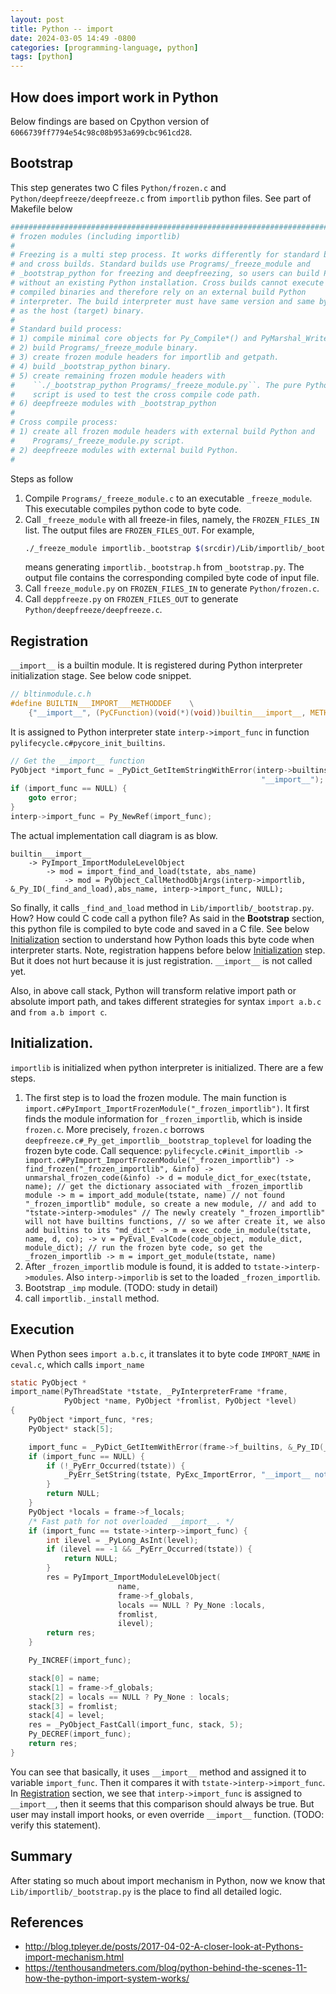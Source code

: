 ```yaml
---
layout: post
title: Python -- import
date: 2024-03-05 14:49 -0800
categories: [programming-language, python]
tags: [python]
---
```


## How does import work in Python

Below findings are based on Cpython version of
`6066739ff7794e54c98c08b953a699cbc961cd28`.

## Bootstrap

This step generates two C files `Python/frozen.c` and
`Python/deepfreeze/deepfreeze.c` from `importlib` python files. See part of
Makefile below

```Makefile
############################################################################
# frozen modules (including importlib)
#
# Freezing is a multi step process. It works differently for standard builds
# and cross builds. Standard builds use Programs/_freeze_module and
# _bootstrap_python for freezing and deepfreezing, so users can build Python
# without an existing Python installation. Cross builds cannot execute
# compiled binaries and therefore rely on an external build Python
# interpreter. The build interpreter must have same version and same bytecode
# as the host (target) binary.
#
# Standard build process:
# 1) compile minimal core objects for Py_Compile*() and PyMarshal_Write*().
# 2) build Programs/_freeze_module binary.
# 3) create frozen module headers for importlib and getpath.
# 4) build _bootstrap_python binary.
# 5) create remaining frozen module headers with
#    ``./_bootstrap_python Programs/_freeze_module.py``. The pure Python
#    script is used to test the cross compile code path.
# 6) deepfreeze modules with _bootstrap_python
#
# Cross compile process:
# 1) create all frozen module headers with external build Python and
#    Programs/_freeze_module.py script.
# 2) deepfreeze modules with external build Python.
#
```

Steps as follow

1. Compile `Programs/_freeze_module.c` to an executable `_freeze_module`. This
   executable compiles python code to byte code.
2. Call `_freeze_module` with all freeze-in files, namely, the
   `FROZEN_FILES_IN` list. The output files are `FROZEN_FILES_OUT`. For
   example,
   ```bash
   ./_freeze_module importlib._bootstrap $(srcdir)/Lib/importlib/_bootstrap.py Python/frozen_modules/importlib._bootstrap.h
   ```
   means generating `importlib._bootstrap.h` from `_bootstrap.py`. The output
   file contains the corresponding compiled byte code of input file.
3. Call `freeze_module.py` on `FROZEN_FILES_IN` to generate `Python/frozen.c`.
4. Call `deppfreeze.py` on `FROZEN_FILES_OUT` to generate
   `Python/deepfreeze/deepfreeze.c`.

## Registration

`__import__` is a builtin module. It is registered during Python interpreter
initialization stage. See below code snippet.

```C
// bltinmodule.c.h
#define BUILTIN___IMPORT___METHODDEF    \
    {"__import__", (PyCFunction)(void(*)(void))builtin___import__, METH_FASTCALL|METH_KEYWORDS, builtin___import____doc__},

```

It is assigned to Python interpreter state `interp->import_func` in function
`pylifecycle.c#pycore_init_builtins`.

```C
// Get the __import__ function
PyObject *import_func = _PyDict_GetItemStringWithError(interp->builtins,
                                                        "__import__");
if (import_func == NULL) {
    goto error;
}
interp->import_func = Py_NewRef(import_func);
```

The actual implementation call diagram is as blow.

```
builtin___import__
    -> PyImport_ImportModuleLevelObject
        -> mod = import_find_and_load(tstate, abs_name)
            -> mod = PyObject_CallMethodObjArgs(interp->importlib, &_Py_ID(_find_and_load),abs_name, interp->import_func, NULL);
```

So finally, it calls `_find_and_load` method in `Lib/importlib/_bootstrap.py`.
How? How could C code call a python file? As said in the **Bootstrap** section,
this python file is compiled to byte code and saved in a C file. See below
[Initialization](#Initialization) section to understand how Python loads this
byte code when interpreter starts. Note, registration happens before below
[Initialization](#Initialization) step. But it does not hurt because it is just
registration. `__import__` is not called yet.

Also, in above call stack, Python will transform relative import path or
absolute import path, and takes different strategies for syntax `import a.b.c`
and `from a.b import c`.

## Initialization.

`importlib` is initialized when python interpreter is initialized. There are a
few steps.

1. The first step is to load the frozen module. The main function is
   `import.c#PyImport_ImportFrozenModule("_frozen_importlib")`. It first finds
   the module information for `_frozen_importlib`, which is inside `frozen.c`.
   More precisely, `frozen.c` borrows
   `deepfreeze.c#_Py_get_importlib__bootstrap_toplevel` for loading the frozen
   byte code. Call sequence:
   `pylifecycle.c#init_importlib -> import.c#PyImport_ImportFrozenModule("_frozen_importlib") -> find_frozen("_frozen_importlib", &info) -> unmarshal_frozen_code(&info) -> d = module_dict_for_exec(tstate, name); // get the dictionary associated with _frozen_importlib module -> m = import_add_module(tstate, name) // not found "_frozen_importlib" module, so create a new module, // and add to "tstate->interp->modules" // The newly creately "_frozen_importlib" will not have builtins functions, // so we after create it, we also add builtins to its "md_dict" -> m = exec_code_in_module(tstate, name, d, co); -> v = PyEval_EvalCode(code_object, module_dict, module_dict); // run the frozen byte code, so get the _frozen_importlib -> m = import_get_module(tstate, name)`
2. After `_frozen_importlib` module is found, it is added to
   `tstate->interp->modules`. Also `interp->imporlib` is set to the loaded
   `_frozen_importlib`.
3. Bootstrap `_imp` module. (TODO: study in detail)
4. call `importlib._install` method.

## Execution

When Python sees `import a.b.c`, it translates it to byte code `IMPORT_NAME` in
`ceval.c`, which calls `import_name`

```C
static PyObject *
import_name(PyThreadState *tstate, _PyInterpreterFrame *frame,
            PyObject *name, PyObject *fromlist, PyObject *level)
{
    PyObject *import_func, *res;
    PyObject* stack[5];

    import_func = _PyDict_GetItemWithError(frame->f_builtins, &_Py_ID(__import__));
    if (import_func == NULL) {
        if (!_PyErr_Occurred(tstate)) {
            _PyErr_SetString(tstate, PyExc_ImportError, "__import__ not found");
        }
        return NULL;
    }
    PyObject *locals = frame->f_locals;
    /* Fast path for not overloaded __import__. */
    if (import_func == tstate->interp->import_func) {
        int ilevel = _PyLong_AsInt(level);
        if (ilevel == -1 && _PyErr_Occurred(tstate)) {
            return NULL;
        }
        res = PyImport_ImportModuleLevelObject(
                        name,
                        frame->f_globals,
                        locals == NULL ? Py_None :locals,
                        fromlist,
                        ilevel);
        return res;
    }

    Py_INCREF(import_func);

    stack[0] = name;
    stack[1] = frame->f_globals;
    stack[2] = locals == NULL ? Py_None : locals;
    stack[3] = fromlist;
    stack[4] = level;
    res = _PyObject_FastCall(import_func, stack, 5);
    Py_DECREF(import_func);
    return res;
}
```

You can see that basically, it uses `__import__` method and assigned it to
variable `import_func`. Then it compares it with `tstate->interp->import_func`.
In [Registration](##Registration) section, we see that `interp->import_func` is
assigned to `__import__`, then it seems that this comparison should always be
true. But user may install import hooks, or even override `__import__`
function. (TODO: verify this statement).

## Summary

After stating so much about import mechanism in Python, now we know that
`Lib/importlib/_bootstrap.py` is the place to find all detailed logic.

## References

- http://blog.tpleyer.de/posts/2017-04-02-A-closer-look-at-Pythons-import-mechanism.html
- https://tenthousandmeters.com/blog/python-behind-the-scenes-11-how-the-python-import-system-works/
